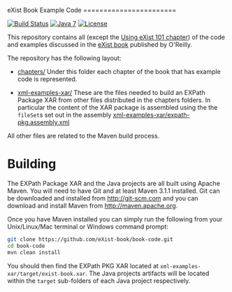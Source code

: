 eXist Book Example Code =======================

[![Build Status](https://travis-ci.org/eXist-book/book-code.png?branch=master)](https://travis-ci.org/eXist-book/book-code)
[![Java 7](https://img.shields.io/badge/java-7-blue.svg)](http://java.oracle.com)
[![License](https://img.shields.io/badge/license-BSD%203-blue.svg)](http://www.opensource.org/licenses/BSD-3-Clause)

This repository contains all (except the [Using eXist 101 chapter](https://github.com/eXist-book/using-exist-101)) of the
code and examples discussed in the [eXist book](http://shop.oreilly.com/product/0636920026525.do) published by O'Reilly.

The repository has the following layout:

* [chapters/](https://github.com/eXist-book/book-code/tree/master/chapters)
  Under this folder each chapter of the book that has example code is represented.

* [xml-examples-xar/](https://github.com/eXist-book/book-code/tree/master/xml-examples-xar)
  These are the files needed to build an EXPath Package XAR from other files distributed
  in the chapters folders. In particular the content of the XAR package is assembled using
  the the `fileSet`s set out in the assembly [xml-examples-xar/expath-pkg.assembly.xml](https://github.com/eXist-book/book-code/blob/master/xml-examples-xar/expath-pkg.assembly.xml)

All other files are related to the Maven build process.

Building
========
The EXPath Package XAR and the Java projects are all built using Apache Maven. You will need to have Git and at least Maven 3.1.1
installed. Git can be downloaded and installed from http://git-scm.com and you can download and install Maven from http://maven.apache.org.

Once you have Maven installed you can simply run the following from your Unix/Linux/Mac terminal or Windows command prompt:
```bash
git clone https://github.com/eXist-book/book-code.git
cd book-code
mvn clean install
```

You should then find the EXPath PKG XAR located at `xml-examples-xar/target/exist-book.xar`. The Java projects artifacts will be located within the `target` sub-folders
of each Java project respectively.
